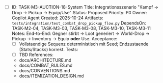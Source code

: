 - [ ] ID: TASK-M3-AUCTION-18-System
  Title: Integrationsszenario "Kampf -> Drop -> Pickup -> Equip/Use"
  Status: Proposed
  Priority: P0
  Owner: Copilot Agent
  Created: 2025-10-24
  Artifacts: `tests/integration/test_combat_drop_pickup_flow.py`
  DependsOn: TASK-M2-04, TASK-M3-03, TASK-M3-08, TASK-M3-10, TASK-M3-11
  Notes:
  End-to-End: Gegner stirbt -> Loot generiert -> World-Drop -> Pickup -> Inventory -> Equip **oder** Use.
  Acceptance:
  - [ ] Vollstaendige Sequenz deterministisch mit Seed; Endzustaende (Stats/Stacks) korrekt.
  Tests:
  - [ ] TBD
  References:
  - docs/ARCHITECTURE.md
  - docs/COMBAT_RULES.md
  - docs/CONVENTIONS.md
  - docs/ITEMIZATION_DESIGN.md
